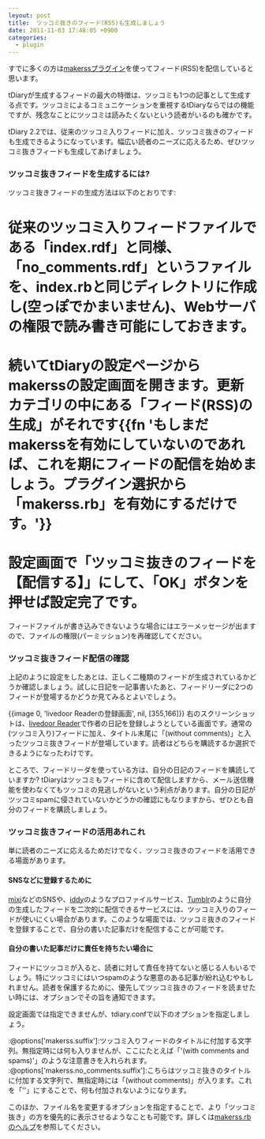 ```yaml
---
leyout: post
title:  ツッコミ抜きのフィード(RSS)も生成しましょう
date: 2011-11-03 17:48:05 +0900
categories:
  - plugin
---
```

すでに多くの方は[makerssプラグイン](http://docs.tdiary.org/ja/?makerss.rb)を使ってフィード(RSS)を配信していると思います。

tDiaryが生成するフィードの最大の特徴は、ツッコミも1つの記事として生成する点です。ツッコミによるコミュニケーションを重視するtDiaryならではの機能ですが、残念なことにツッコミは読みたくないという読者がいるのも確かです。

tDiary 2.2では、従来のツッコミ入りフィードに加え、ツッコミ抜きのフィードも生成できるようになっています。幅広い読者のニーズに応えるため、ぜひツッコミ抜きフィードも生成してあげましょう。

### ツッコミ抜きフィードを生成するには?
ツッコミ抜きフィードの生成方法は以下のとおりです:

# 従来のツッコミ入りフィードファイルである「index.rdf」と同様、「no_comments.rdf」というファイルを、index.rbと同じディレクトリに作成し(空っぽでかまいません)、Webサーバの権限で読み書き可能にしておきます。
# 続いてtDiaryの設定ページからmakerssの設定画面を開きます。更新カテゴリの中にある「フィード(RSS)の生成」がそれです{{fn 'もしまだmakerssを有効にしていないのであれば、これを期にフィードの配信を始めましょう。プラグイン選択から「makerss.rb」を有効にするだけです。'}}
# 設定画面で「ツッコミ抜きのフィードを【配信する】」にして、「OK」ボタンを押せば設定完了です。

フィードファイルが書き込みできないような場合にはエラーメッセージが出ますので、ファイルの権限(パーミッション)を再確認してください。

### ツッコミ抜きフィード配信の確認
上記のように設定をしたあとは、正しく二種類のフィードが生成されているかどうか確認しましょう。試しに日記を一記事書いたあと、フィードリーダに2つのフィードが登場するかどうか見てみるとよいでしょう。

{{image 0, 'livedoor Readerの登録画面', nil, [355,166]}}
右のスクリーンショットは、[livedoor Reader](http://reader.livedoor.com/)で作者の日記を登録しようとしている画面です。通常の(ツッコミ入り)フィードに加え、タイトル末尾に「(without comments)」と入ったツッコミ抜きフィードが登場しています。読者はどちらを購読するか選択できるようになったわけです。

ところで、フィードリーダを使っている方は、自分の日記のフィードを購読していますか? tDiaryはツッコミもフィードに含めて配信しますから、メール送信機能を使わなくてもツッコミの見逃しがないという利点があります。自分の日記がツッコミspamに侵されていないかどうかの確認にもなりますから、ぜひとも自分のフィードを購読しましょう。

### ツッコミ抜きフィードの活用あれこれ
単に読者のニーズに応えるためだけでなく、ツッコミ抜きのフィードを活用できる場面があります。

#### SNSなどに登録するために
[mixi](http://mixi.jp/)などのSNSや、[iddy](http://iddy.jp/)のようなプロファイルサービス、[Tumblr](http://www.tumblr.com/)のように自分の生成したフィードを二次的に配信できるサービスには、ツッコミ入りのフィードが使いにくい場合があります。このような場面では、ツッコミ抜きのフィードを登録することで、自分の書いた記事だけを配信することが可能です。

#### 自分の書いた記事だけに責任を持ちたい場合に
フィードにツッコミが入ると、読者に対して責任を持てないと感じる人もいるでしょう。特にツッコミにはいつspamのような悪意のある記事が紛れ込むやもしれません。読者を保護するために、優先してツッコミ抜きのフィードを読ませたい時には、オプションでその旨を通知できます。

設定画面では指定できませんが、tdiary.confで以下のオプションを指定しましょう。

:@options['makerss.suffix']:ツッコミ入りフィードのタイトルに付加する文字列。無指定時には何も入りませんが、ここにたとえば「'(with comments and spams)'」のような注意書きを入れられます。
:@options['makerss.no_comments.suffix']:こちらはツッコミ抜きのタイトルに付加する文字列で、無指定時には「(without comments)」が入ります。これを「''」にすることで、何も付加されないようになります。

このほか、ファイル名を変更するオプションを指定することで、より「ツッコミ抜き」の方を優先的に表示させるようなことも可能です。詳しくは[makerss.rbのヘルプ](http://docs.tdiary.org/ja/?makerss.rb)を参照してください。

